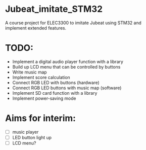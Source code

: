 # Jubeat_imitate_STM32
 A course project for ELEC3300 to imitate Jubeat using STM32 and implement extended features.
 
# TODO:
- Implement a digital audio player function with a library
- Build up LCD menu that can be controlled by buttons
- Write music map
- Implement score calculation
- Connect RGB LED with buttons (hardware)
- Connect RGB LED buttons with music map (software)
- Implement SD card function with a library
- Implement power-saving mode

# Aims for interim:
- [ ] music player
- [ ] LED button light up
- [ ] LCD menu?
